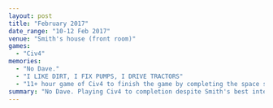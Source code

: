 ```yaml
---
layout: post
title: "February 2017"
date_range: "10-12 Feb 2017"
venue: "Smith's house (front room)"
games:
  - "Civ4"
memories:
  - "No Dave."
  - "I LIKE DIRT, I FIX PUMPS, I DRIVE TRACTORS"
  - "11+ hour game of Civ4 to finish the game by completing the space station.<br>Smith adamant that Toby and Ian conspired for peace in the U.N. behind his back."
summary: "No Dave. Playing Civ4 to completion despite Smith's best intentions."
---
```

